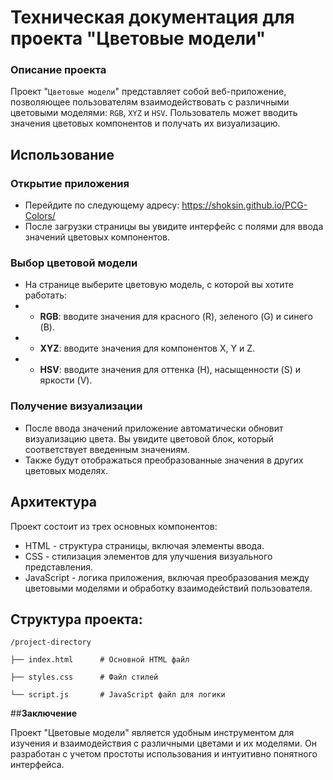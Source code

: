 # **Техническая документация для проекта "Цветовые модели"**   

### **Описание проекта**  

Проект "`Цветовые модели`" представляет собой веб-приложение, позволяющее пользователям взаимодействовать с различными цветовыми моделями: `RGB`, `XYZ` и `HSV`. Пользователь может вводить значения цветовых компонентов и получать их визуализацию.  


## **Использование**  

### **Открытие приложения**

- Перейдите по следующему адресу: https://shoksin.github.io/PCG-Colors/
- После загрузки страницы вы увидите интерфейс с полями для ввода значений цветовых компонентов.

### **Выбор цветовой модели**

- На странице выберите цветовую модель, с которой вы хотите работать:
- - **RGB**: вводите значения для красного (R), зеленого (G) и синего (B).
- - **XYZ**: вводите значения для компонентов X, Y и Z.
- - **HSV**: вводите значения для оттенка (H), насыщенности (S) и яркости (V).

### **Получение визуализации**
- После ввода значений приложение автоматически обновит визуализацию цвета. Вы увидите цветовой блок, который соответствует введенным значениям.
- Также будут отображаться преобразованные значения в других цветовых моделях.

## **Архитектура**  

Проект состоит из трех основных компонентов:  


- HTML - структура страницы, включая элементы ввода.  
- CSS - стилизация элементов для улучшения визуального представления.  
- JavaScript - логика приложения, включая преобразования между цветовыми моделями и обработку взаимодействий пользователя.  


## **Структура проекта:**  


`/project-directory`  

    ├── index.html      # Основной HTML файл  

    ├── styles.css      # Файл стилей  

    └── script.js       # JavaScript файл для логики  



##**Заключение**  

Проект "Цветовые модели" является удобным инструментом для изучения и взаимодействия с различными цветами и их моделями. Он разработан с учетом простоты использования и интуитивно понятного интерфейса.
